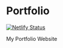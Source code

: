 # Portfolio
[![Netlify Status](https://api.netlify.com/api/v1/badges/27f7aee0-7827-4fa3-98b4-9826a569172d/deploy-status)](https://app.netlify.com/sites/martian75007/deploys)


My Portfolio Website
